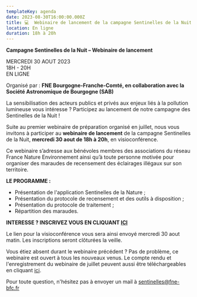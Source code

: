 ```yaml
---
templateKey: agenda
date: 2023-08-30T16:00:00.000Z
title: 💻  Webinaire de lancement de la campagne Sentinelles de la Nuit 🌜
location: En ligne
duration: 18h à 20h
---
```

<!--StartFragment-->

**Campagne Sentinelles de la Nuit – Webinaire de lancement**

MERCREDI 30 AOUT 2023\
18H - 20H\
EN LIGNE

Organisé par : **FNE Bourgogne-Franche-Comté, en collaboration avec la Société Astronomique de Bourgogne (SAB)**

La sensibilisation des acteurs publics et privés aux enjeux liés à la pollution lumineuse vous intéresse ? Participez au lancement de notre campagne des Sentinelles de la Nuit !

Suite au premier webinaire de préparation organisé en juillet, nous vous invitons à participer au **webinaire de lancement** de la campagne Sentinelles de la Nuit, **mercredi 30 aout de 18h à 20h**, en visioconférence.

Ce webinaire s’adresse aux bénévoles membres des associations du réseau France Nature Environnement ainsi qu’à toute personne motivée pour organiser des maraudes de recensement des éclairages illégaux sur son territoire.

**LE PROGRAMME :**

* Présentation de l'application Sentinelles de la Nature ;
* Présentation du protocole de recensement et des outils à disposition ;
* Présentation du protocole de traitement ;
* Répartition des maraudes.

<!--EndFragment-->

<!--StartFragment-->

**INTERESSE ? INSCRIVEZ VOUS EN CLIQUANT [ICI](https://framaforms.org/inscription-au-webinaire-de-lancement-de-la-campagne-sentinelles-de-la-nuit-en-bfc-mercredi-30-aout)**



Le lien pour la visioconférence vous sera ainsi envoyé mercredi 30 aout matin. Les inscriptions seront clôturées la veille.

Vous étiez absent durant le webinaire précédent ? Pas de problème, ce webinaire est ouvert à tous les nouveaux venus. Le compte rendu et l'enregistrement du webinaire de juillet peuvent aussi être téléchargeables en cliquant [ici](https://www.dropbox.com/sh/h9rfdiw8hu4rqgy/AAAm5Hl5dg8bBqAVQuO09NFaa?dl=0).

Pour toute question, n'hésitez pas à envoyer un mail à [sentinelles@fne-bfc.fr](mailto:sentinelles@fne-bfc.fr)

<!--EndFragment-->